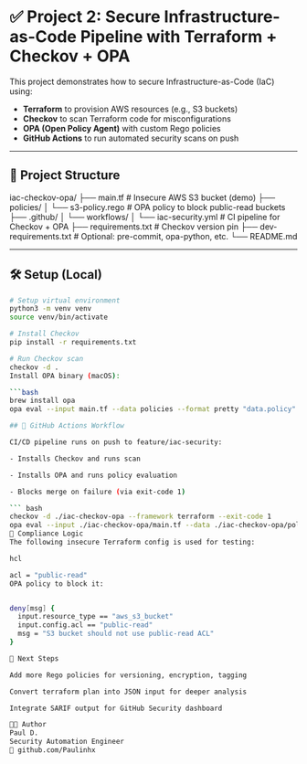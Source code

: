 # ✅ Project 2: Secure Infrastructure-as-Code Pipeline with Terraform + Checkov + OPA

This project demonstrates how to secure Infrastructure-as-Code (IaC) using:

- **Terraform** to provision AWS resources (e.g., S3 buckets)
- **Checkov** to scan Terraform code for misconfigurations
- **OPA (Open Policy Agent)** with custom Rego policies
- **GitHub Actions** to run automated security scans on push

---

## 📁 Project Structure

iac-checkov-opa/
├── main.tf # Insecure AWS S3 bucket (demo)
├── policies/
│ └── s3-policy.rego # OPA policy to block public-read buckets
├── .github/
│ └── workflows/
│ └── iac-security.yml # CI pipeline for Checkov + OPA
├── requirements.txt # Checkov version pin
├── dev-requirements.txt # Optional: pre-commit, opa-python, etc.
└── README.md


---

## 🛠 Setup (Local)

```bash
# Setup virtual environment
python3 -m venv venv
source venv/bin/activate

# Install Checkov
pip install -r requirements.txt

# Run Checkov scan
checkov -d .
Install OPA binary (macOS):

```bash
brew install opa
opa eval --input main.tf --data policies --format pretty "data.policy" 

## 🧪 GitHub Actions Workflow

CI/CD pipeline runs on push to feature/iac-security:

- Installs Checkov and runs scan

- Installs OPA and runs policy evaluation

- Blocks merge on failure (via exit-code 1)

``` bash
checkov -d ./iac-checkov-opa --framework terraform --exit-code 1
opa eval --input ./iac-checkov-opa/main.tf --data ./iac-checkov-opa/policies --format pretty 'data.policy'
📌 Compliance Logic
The following insecure Terraform config is used for testing:

hcl

acl = "public-read"
OPA policy to block it:


deny[msg] {
  input.resource_type == "aws_s3_bucket"
  input.config.acl == "public-read"
  msg = "S3 bucket should not use public-read ACL"
}

🔄 Next Steps

Add more Rego policies for versioning, encryption, tagging

Convert terraform plan into JSON input for deeper analysis

Integrate SARIF output for GitHub Security dashboard

👨‍💻 Author
Paul D.
Security Automation Engineer
🔗 github.com/Paulinhx